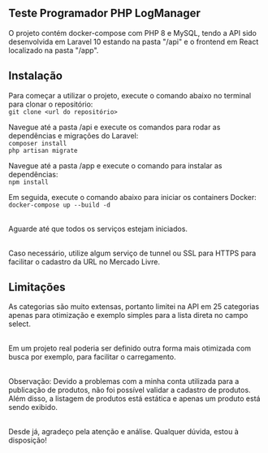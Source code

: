 ## Teste Programador PHP LogManager

O projeto contém docker-compose com PHP 8 e MySQL, tendo a API sido desenvolvida em Laravel 10 estando na pasta "/api" e o frontend em React localizado na pasta "/app".


## Instalação
Para começar a utilizar o projeto, execute o comando abaixo no terminal para clonar o repositório:<br>
``git clone <url do repositório>``<br>

Navegue até a pasta /api e execute os comandos para rodar as dependências e migrações do Laravel:<br>
``composer install``<br>
``php artisan migrate``

Navegue até a pasta /app e execute o comando para instalar as dependências:<br>
``npm install``

Em seguida, execute o comando abaixo para iniciar os containers Docker:<br>
``docker-compose up --build -d``<br><br>

Aguarde até que todos os serviços estejam iniciados.<br><br>

Caso necessário, utilize algum serviço de tunnel ou SSL para HTTPS para facilitar o cadastro da URL no Mercado Livre.

## Limitações
As categorias são muito extensas, portanto limitei na API em 25 categorias apenas para otimização e exemplo simples para a lista direta no campo select.
<br><br>

Em um projeto real poderia ser definido outra forma mais otimizada com busca por exemplo, para facilitar o carregamento.
<br><br>

Observação: Devido a problemas com a minha conta utilizada para a publicação de produtos, não foi possível validar a cadastro de produtos. Além disso, a listagem de produtos está estática e apenas um produto está sendo exibido.
<br><br>

Desde já, agradeço pela atenção e análise. Qualquer dúvida, estou à disposição!
